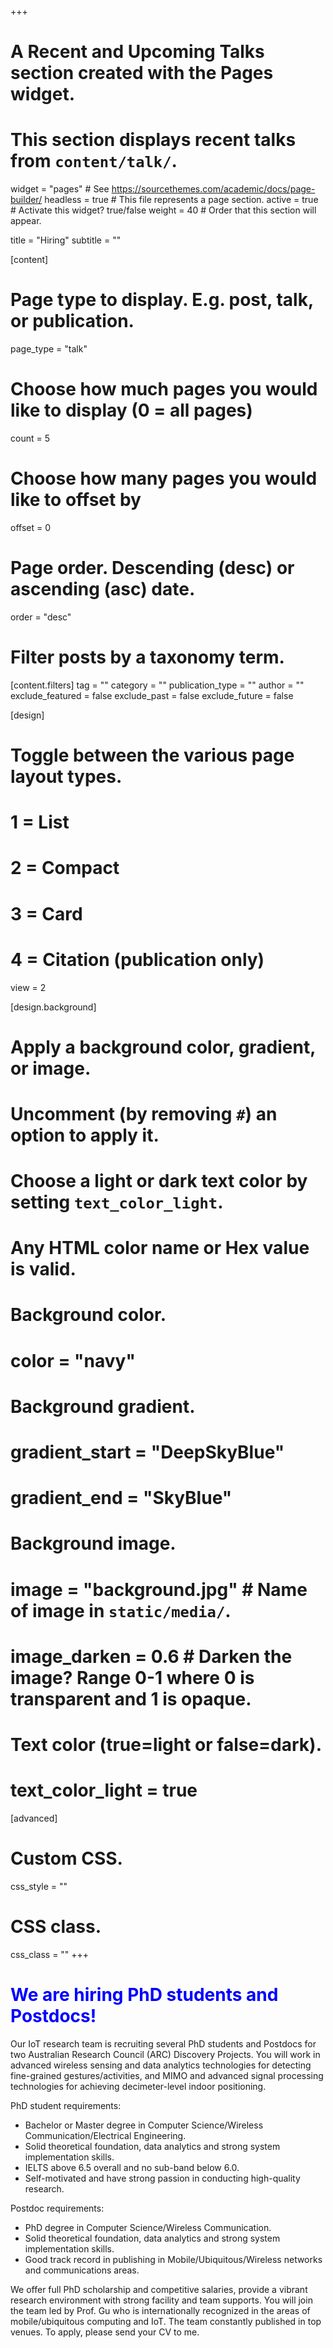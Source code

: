 +++
# A Recent and Upcoming Talks section created with the Pages widget.
# This section displays recent talks from `content/talk/`.

widget = "pages"  # See https://sourcethemes.com/academic/docs/page-builder/
headless = true  # This file represents a page section.
active = true  # Activate this widget? true/false
weight = 40  # Order that this section will appear.

title = "Hiring"
subtitle = ""

[content]
  # Page type to display. E.g. post, talk, or publication.
  page_type = "talk"
  
  # Choose how much pages you would like to display (0 = all pages)
  count = 5
  
  # Choose how many pages you would like to offset by
  offset = 0

  # Page order. Descending (desc) or ascending (asc) date.
  order = "desc"

  # Filter posts by a taxonomy term.
  [content.filters]
    tag = ""
    category = ""
    publication_type = ""
    author = ""
    exclude_featured = false
    exclude_past = false
    exclude_future = false
    
[design]
  # Toggle between the various page layout types.
  #   1 = List
  #   2 = Compact
  #   3 = Card
  #   4 = Citation (publication only)
  view = 2
  
[design.background]
  # Apply a background color, gradient, or image.
  #   Uncomment (by removing `#`) an option to apply it.
  #   Choose a light or dark text color by setting `text_color_light`.
  #   Any HTML color name or Hex value is valid.

  # Background color.
  # color = "navy"
  
  # Background gradient.
  # gradient_start = "DeepSkyBlue"
  # gradient_end = "SkyBlue"
  
  # Background image.
  # image = "background.jpg"  # Name of image in `static/media/`.
  # image_darken = 0.6  # Darken the image? Range 0-1 where 0 is transparent and 1 is opaque.

  # Text color (true=light or false=dark).
  # text_color_light = true  
  
[advanced]
 # Custom CSS. 
 css_style = ""
 
 # CSS class.
 css_class = ""
+++


# <font color=Blue> We are hiring PhD students and Postdocs! </font>

Our IoT research team is recruiting several PhD students and Postdocs for two Australian Research Council (ARC) Discovery Projects. You will work in advanced wireless sensing and data analytics technologies for detecting fine-grained gestures/activities, and MIMO and advanced signal processing technologies for achieving decimeter-level indoor positioning. 

PhD student requirements: 
- Bachelor or Master degree in Computer Science/Wireless Communication/Electrical Engineering.
- Solid theoretical foundation, data analytics and strong system implementation skills. 
- IELTS above 6.5 overall and no sub-band below 6.0.
- Self-motivated and have strong passion in conducting high-quality research.

Postdoc requirements:
- PhD degree in Computer Science/Wireless Communication. 
- Solid theoretical foundation, data analytics and strong system implementation skills.
- Good track record in publishing in Mobile/Ubiquitous/Wireless networks and communications areas. 

We offer full PhD scholarship and competitive salaries, provide a vibrant research environment with strong facility and team supports. You will join the team led by Prof. Gu who is internationally recognized in the areas of mobile/ubiquitous computing and IoT. The team constantly published in top venues. To apply, please send your CV to me.

